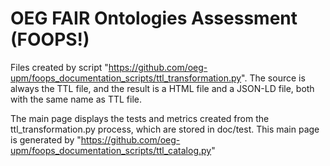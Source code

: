 # OEG FAIR Ontologies Assessment (FOOPS!)

Files created by script "https://github.com/oeg-upm/foops_documentation_scripts/ttl_transformation.py".
The source is always the TTL file, and the result is a HTML file and a JSON-LD file, both with the same name as TTL file.

The main page displays the tests and metrics created from the ttl_transformation.py process, which are stored in doc/test.
This main page is generated by "https://github.com/oeg-upm/foops_documentation_scripts/ttl_catalog.py"
